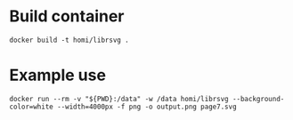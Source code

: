 # Build container

```
docker build -t homi/librsvg .
```

# Example use

```
docker run --rm -v "${PWD}:/data" -w /data homi/librsvg --background-color=white --width=4000px -f png -o output.png page7.svg
```